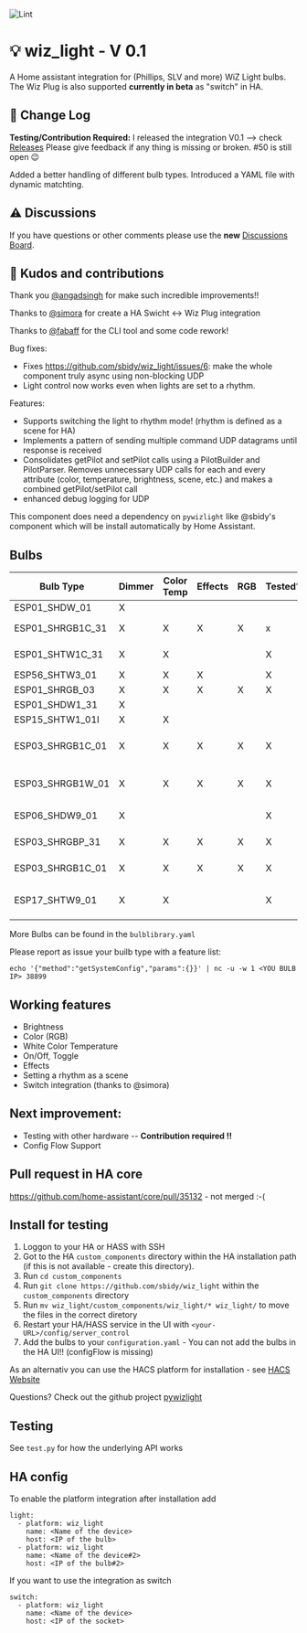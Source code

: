 ![Lint](https://github.com/sbidy/wiz_light/workflows/Lint/badge.svg) 
# :bulb: wiz_light - V 0.1
A Home assistant integration for (Phillips, SLV and more) WiZ Light bulbs. The Wiz Plug is also supported **currently in beta** as "switch" in HA.

## :muscle: Change Log
**Testing/Contribution Required:** I released the integration V0.1 --> check [Releases](https://github.com/sbidy/wiz_light/releases/tag/v0.1)
Please give feedback if any thing is missing or broken. #50 is still open :wink:

Added a better handling of different bulb types. Introduced a YAML file with dynamic matchting.

## :warning: Discussions
If you have questions or other comments please use the **new** [Discussions Board](https://github.com/sbidy/wiz_light/discussions).

## :blue_heart: Kudos and contributions
Thank you [@angadsingh](https://github.com/angadsingh) for make such incredible improvements!!

Thanks to [@simora](https://github.com/simora) for create a HA Swicht <-> Wiz Plug integration

Thanks to [@fabaff](https://github.com/fabaff) for the CLI tool and some code rework!

Bug fixes:
 - Fixes https://github.com/sbidy/wiz_light/issues/6: make the whole component truly async using non-blocking UDP
 - Light control now works even when lights are set to a rhythm.

Features:
 - Supports switching the light to rhythm mode! (rhythm is defined as a scene for HA)
 - Implements a pattern of sending multiple command UDP datagrams until response is received
 - Consolidates getPilot and setPilot calls using a PilotBuilder and PilotParser. Removes unnecessary UDP calls for each and every attribute (color, temperature, brightness, scene, etc.) and makes a combined getPilot/setPilot call
 - enhanced debug logging for UDP

This component does need a dependency on `pywizlight` like @sbidy's component which will be install automatically by Home Assistant.

## Bulbs
| Bulb Type | Dimmer | Color Temp | Effects | RGB | Tested? | Example Product |
|-----------|--------|------------|---------|-----|-----|-----|
| ESP01_SHDW_01 | X  |   |   |   |  | |
| ESP01_SHRGB1C_31 | X | X  | X | X | x | Phillips 555623 recessed |
| ESP01_SHTW1C_31 | X | X |   |   | X | Phillips 555599 recessed |
| ESP56_SHTW3_01 | X |  X  | X  |   | X | |
| ESP01_SHRGB_03 | X | X | X | X | X | |
| ESP01_SHDW1_31 | X |  |  |  |  | |
| ESP15_SHTW1_01I | X | X |  |  | |
| ESP03_SHRGB1C_01 | X | X | X | X | X | Philips Color &. Tunable-White A19 |
| ESP03_SHRGB1W_01 | X | X | X | X | X | Philips Color &. Tunable-White A21 |
| ESP06_SHDW9_01 | X |  |  |  | X | Philips Soft White A19 |
| ESP03_SHRGBP_31 | X | X | X | X | X | Trio Leuchten WiZ LED |
| ESP03_SHRGB1C_01 | X | X | X | X | X | WiZ LED EAN 8718699787059 |
| ESP17_SHTW9_01 | X | X |  |  | X | WiZ Filament Bulb EAN 8718699786793 |

More Bulbs can be found in the `bulblibrary.yaml`

Please report as issue your builb type with a feature list:

`echo '{"method":"getSystemConfig","params":{}}' | nc -u -w 1 <YOU BULB IP> 38899`

## Working features 
 - Brightness
 - Color (RGB)
 - White Color Temperature
 - On/Off, Toggle
 - Effects
 - Setting a rhythm as a scene
 - Switch integration (thanks to @simora)

## Next improvement:
- Testing with other hardware -- **Contribution required !!**
- Config Flow Support

## Pull request in HA core
https://github.com/home-assistant/core/pull/35132 - not merged :-(

## Install for testing 

1. Loggon to your HA or HASS with SSH
2. Got to the HA `custom_components` directory within the HA installation path (if this is not available - create this directory).
3. Run `cd custom_components`
4. Run `git clone https://github.com/sbidy/wiz_light` within the `custom_components` directory
5. Run `mv wiz_light/custom_components/wiz_light/* wiz_light/` to move the files in the correct diretory
6. Restart your HA/HASS service in the UI with `<your-URL>/config/server_control`
7. Add the bulbs to your `configuration.yaml` - You can not add the bulbs in the HA UI!! (configFlow is missing)

As an alternativ you can use the HACS platform for installation - see [HACS Website](https://hacs.xyz)

Questions? Check out the github project [pywizlight](https://github.com/sbidy/pywizlight)

## Testing
See `test.py` for how the underlying API works

## HA config
To enable the platform integration after installation add 
```
light:
  - platform: wiz_light
    name: <Name of the device>
    host: <IP of the bulb>
  - platform: wiz_light
    name: <Name of the device#2>
    host: <IP of the bulb#2>
```
If you want to use the integration as switch
```
switch:
  - platform: wiz_light
    name: <Name of the device>
    host: <IP of the socket>
```
